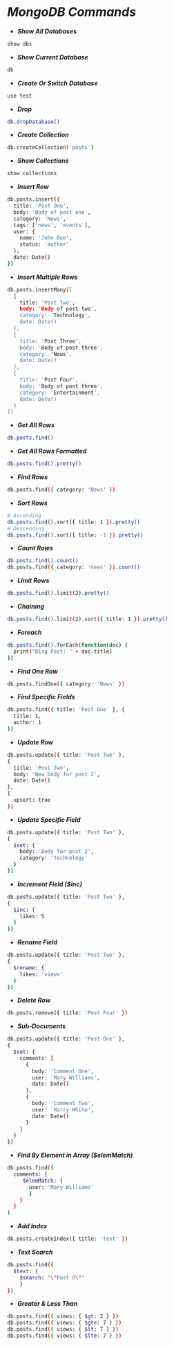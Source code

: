 # _MongoDB Commands_

* **_Show All Databases_**

```bash
show dbs
```

* **_Show Current Database_**

```bash
db
```

* **_Create Or Switch Database_**

```bash
use test
```

* **_Drop_**

```bash
db.dropDatabase()
```

* **_Create Collection_**

```bash
db.createCollection('posts')
```

* **_Show Collections_**

```bash
show collections
```

* **_Insert Row_**

```bash
db.posts.insert({
  title: 'Post One',
  body: 'Body of post one',
  category: 'News',
  tags: ['news', 'events'],
  user: {
    name: 'John Doe',
    status: 'author'
  },
  date: Date()
})
```

* **_Insert Multiple Rows_**

```bash
db.posts.insertMany([
  {
    title: 'Post Two',
    body: 'Body of post two',
    category: 'Technology',
    date: Date()
  },
  {
    title: 'Post Three',
    body: 'Body of post three',
    category: 'News',
    date: Date()
  },
  {
    title: 'Post Four',
    body: 'Body of post three',
    category: 'Entertainment',
    date: Date()
  }
])
```

* **_Get All Rows_**

```bash
db.posts.find()
```

* **_Get All Rows Formatted_**

```bash
db.posts.find().pretty()
```

* **_Find Rows_**

```bash
db.posts.find({ category: 'News' })
```

* **_Sort Rows_**

```bash
# Ascending
db.posts.find().sort({ title: 1 }).pretty()
# Descending
db.posts.find().sort({ title: -1 }).pretty()
```

* **_Count Rows_**

```bash
db.posts.find().count()
db.posts.find({ category: 'news' }).count()
```

* **_Limit Rows_**

```bash
db.posts.find().limit(2).pretty()
```

* **_Chaining_**

```bash
db.posts.find().limit(2).sort({ title: 1 }).pretty()
```

* **_Foreach_**

```bash
db.posts.find().forEach(function(doc) {
  print("Blog Post: " + doc.title)
})
```

* **_Find One Row_**

```bash
db.posts.findOne({ category: 'News' })
```

* **_Find Specific Fields_**

```bash
db.posts.find({ title: 'Post One' }, {
  title: 1,
  author: 1
})
```

* **_Update Row_**

```bash
db.posts.update({ title: 'Post Two' },
{
  title: 'Post Two',
  body: 'New body for post 2',
  date: Date()
},
{
  upsert: true
})
```

* **_Update Specific Field_**

```bash
db.posts.update({ title: 'Post Two' },
{
  $set: {
    body: 'Body for post 2',
    category: 'Technology'
  }
})
```

* **_Increment Field ($inc)_**

```bash
db.posts.update({ title: 'Post Two' },
{
  $inc: {
    likes: 5
  }
})
```

* **_Rename Field_**

```bash
db.posts.update({ title: 'Post Two' },
{
  $rename: {
    likes: 'views'
  }
})
```

* **_Delete Row_**

```bash
db.posts.remove({ title: 'Post Four' })
```

* **_Sub-Documents_**

```bash
db.posts.update({ title: 'Post One' },
{
  $set: {
    comments: [
      {
        body: 'Comment One',
        user: 'Mary Williams',
        date: Date()
      },
      {
        body: 'Comment Two',
        user: 'Harry White',
        date: Date()
      }
    ]
  }
})
```

* **_Find By Element in Array ($elemMatch)_**

```bash
db.posts.find({
  comments: {
     $elemMatch: {
       user: 'Mary Williams'
       }
    }
  }
)
```

* **_Add Index_**

```bash
db.posts.createIndex({ title: 'text' })
```

* **_Text Search_**

```bash
db.posts.find({
  $text: {
    $search: "\"Post O\""
    }
})
```

* **_Greater & Less Than_**

```bash
db.posts.find({ views: { $gt: 2 } })
db.posts.find({ views: { $gte: 7 } })
db.posts.find({ views: { $lt: 7 } })
db.posts.find({ views: { $lte: 7 } })
```
